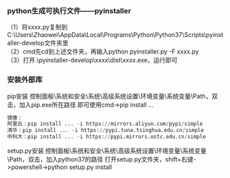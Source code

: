 ### python生成可执行文件——pyinstaller
（1）将xxxx.py复制到C:\Users\Zhaowei\AppData\Local\Programs\Python\Python37\Scripts\pyinstaller-develop文件夹里  
（2）cmd先cd到上述文件夹，再输入python pyinstaller.py -F xxxx.py  
（3）打开.\pyinstaller-develop\xxxx\dist\xxxx.exe，运行即可  

### 安装外部库

pip安装
控制面板\系统和安全\系统\高级系统设置\环境变量\系统变量\Path，双击，加入pip.exe所在路径
即可使用cmd->pip install ...  
```python
镜像：
阿里云：pip install ... -i https://mirrors.aliyun.com/pypi/simple
清华：pip install ... -i https://pypi.tuna.tsinghua.edu.cn/simple
中科大：pip install ... -i https://pypi.mirrors.ustc.edu.cn/simple
```
setup.py安装
控制面板\系统和安全\系统\高级系统设置\环境变量\系统变量\Path，双击，加入python37的路径
打开setup.py文件夹，shift+右键->powershell->python setup.py install

